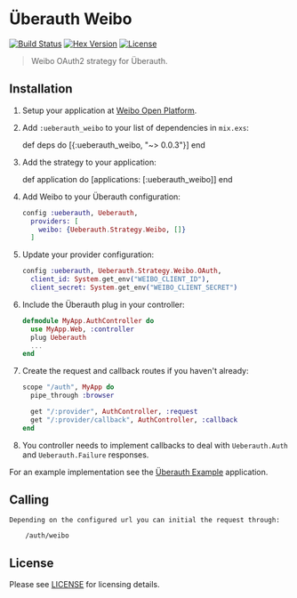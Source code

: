 # Überauth Weibo

[![Build Status][travis-img]][travis] [![Hex Version][hex-img]][hex] [![License][license-img]][license]

[travis-img]: https://travis-ci.org/he9qi/ueberauth_weibo.svg?branch=master
[travis]: https://travis-ci.org/he9qi/ueberauth_weibo
[hex-img]: https://img.shields.io/hexpm/v/ueberauth_weibo.svg
[hex]: https://hex.pm/packages/ueberauth_weibo
[license-img]: http://img.shields.io/badge/license-MIT-brightgreen.svg
[license]: http://opensource.org/licenses/MIT

> Weibo OAuth2 strategy for Überauth.

## Installation

  1. Setup your application at [Weibo Open Platform](http://open.weibo.com).

  2. Add `:ueberauth_weibo` to your list of dependencies in `mix.exs`:

        def deps do
          [{:ueberauth_weibo, "~> 0.0.3"}]
        end

  3. Add the strategy to your application:

        def application do
          [applications: [:ueberauth_weibo]]
        end

  4. Add Weibo to your Überauth configuration:

      ```elixir
      config :ueberauth, Ueberauth,
        providers: [
          weibo: {Ueberauth.Strategy.Weibo, []}
        ]
      ```

  5.  Update your provider configuration:

      ```elixir
      config :ueberauth, Ueberauth.Strategy.Weibo.OAuth,
        client_id: System.get_env("WEIBO_CLIENT_ID"),
        client_secret: System.get_env("WEIBO_CLIENT_SECRET")
      ```

  6.  Include the Überauth plug in your controller:

      ```elixir
      defmodule MyApp.AuthController do
        use MyApp.Web, :controller
        plug Ueberauth
        ...
      end
      ```

  7.  Create the request and callback routes if you haven't already:

      ```elixir
      scope "/auth", MyApp do
        pipe_through :browser

        get "/:provider", AuthController, :request
        get "/:provider/callback", AuthController, :callback
      end
      ```

  8. You controller needs to implement callbacks to deal with `Ueberauth.Auth` and `Ueberauth.Failure` responses.

  For an example implementation see the [Überauth Example](https://github.com/ueberauth/ueberauth_example) application.


## Calling

    Depending on the configured url you can initial the request through:

        /auth/weibo

## License

  Please see [LICENSE](https://github.com/he9qi/ueberauth_weibo/blob/master/LICENSE) for licensing details.
